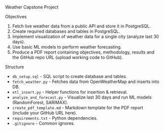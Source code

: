  Weather Capstone Project

Objectives
1. Fetch live weather data from a public API and store it in PostgreSQL.
2. Create required databases and tables in PostgreSQL.
3. Implement visualization of weather data for a single city (analyze last 30 days).
4. Use basic ML models to perform weather forecasting.
5. Produce a PDF report containing objectives, methodology, results and the GitHub repo URL (upload working code to GitHub).

 Structure
- `db_setup.sql` - SQL script to create database and tables.
- `fetch_weather.py` - Fetches data from OpenWeatherMap and inserts into DB.
- `etl_insert.py` - Helper functions for insertion & retrieval.
- `analyze_and_forecast.py` - Visualize last 30 days and run ML models (RandomForest, SARIMAX).
- `create_pdf_template.md` - Markdown template for the PDF report (include your GitHub URL here).
- `requirements.txt` - Python dependencies.
- `.gitignore` - Common ignores.


